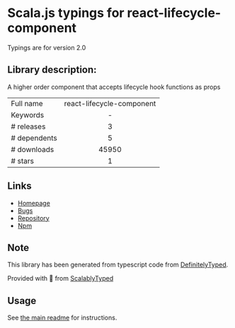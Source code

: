 
# Scala.js typings for react-lifecycle-component

Typings are for version 2.0

## Library description:
A higher order component that accepts lifecycle hook functions as props

|                    |                 |
| ------------------ | :-------------: |
| Full name          | react-lifecycle-component |
| Keywords           | - |
| # releases         | 3 |
| # dependents       | 5 |
| # downloads        | 45950 |
| # stars            | 1 |

## Links
- [Homepage](https://github.com/JamieDixon/react-lifecycle-component#readme)
- [Bugs](https://github.com/JamieDixon/react-lifecycle-component/issues)
- [Repository](https://github.com/JamieDixon/react-lifecycle-component)
- [Npm](https://www.npmjs.com/package/react-lifecycle-component)
    


## Note
This library has been generated from typescript code from [DefinitelyTyped](https://definitelytyped.org).

Provided with :purple_heart: from [ScalablyTyped](https://github.com/oyvindberg/ScalablyTyped)

## Usage
See [the main readme](../../readme.md) for instructions.


